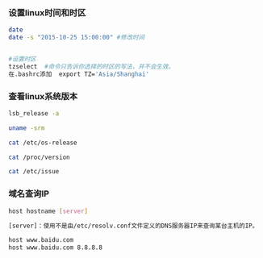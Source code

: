 ### 设置linux时间和时区

```bash
date 
date -s "2015-10-25 15:00:00" #修改时间


#设置时区
tzselect  #命令只告诉你选择的时区的写法，并不会生效。
在.bashrc添加  export TZ='Asia/Shanghai'
```



### 查看linux系统版本

```bash
lsb_release -a 

uname -srm  

cat /etc/os-release

cat /proc/version

cat /etc/issue
```



### 域名查询IP

```bash
host hostname [server]

[server]：使用不是由/etc/resolv.conf文件定义的DNS服务器IP来查询某台主机的IP。

host www.baidu.com
host www.baidu.com 8.8.8.8
```



